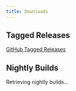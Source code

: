 ```yaml
---
title: Downloads
---
```



## Tagged Releases

[GitHub Tagged Releases](https://github.com/odin-lang/Odin/releases)


## Nightly Builds

<div id="nightly-build-list">
	Retrieving nightly builds...
</div>


<script type="text/javascript">
	const json_url = 'https://odinbinaries.northwolfprod.com/file/odin-binaries/nightly.json';
	const res = fetch(json_url).then((res) => {
		return res.json()
	}).then((json) => {
		const keys = Object.keys(json.files).sort().reverse();

		var d = document.getElementById("nightly-build-list");
		d.innerHTML = "";

		for (const key of keys) {
			const file_data = json.files[key];

			var title = document.createElement('h4');
			title.appendChild(document.createTextNode(key));
			d.appendChild(title);

			var t = document.createElement('table');
			t.classList.add('nightly-table');
			d.appendChild(t);
			t.innerHTML = '<thead><tr><th>Filename</th><th>SHA1</th></tr></thead>';
			var body = document.createElement('tbody');
			t.appendChild(body);

			for (const build of file_data) {
				var row = document.createElement('tr');
				body.appendChild(row);

				var filename = document.createElement('td');
				filename.innerHTML = '<a href="'+build.url+'">' + build.name + '</a>';
				row.appendChild(filename);

				var hash = document.createElement('td');
				hash.innerHTML = build.sha1;
				row.appendChild(hash);
			}
		}
	});
</script>

